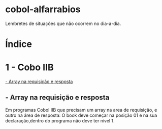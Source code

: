 # cobol-alfarrabios
Lembretes de situações que não ocorrem no dia-a-dia.

<h1>Índice</h1>
<h1>1 - Cobo IIB</h1>
<a href="#C1">- Array na requisição e resposta</a><br>

<h2> <a name="C1"> - Array na requisição e resposta</ a></h2>

  Em programas Cobol IIB que precisam um array na area de requisição, e outro na área de resposta: 
  O book deve começar na posição 01 e na sua declaração,dentro do programa não deve ter nivel 1. 
